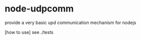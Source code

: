 node-udpcomm
============

provide a very basic upd communication mechanism for nodejs

[how to use]
see ./tests



